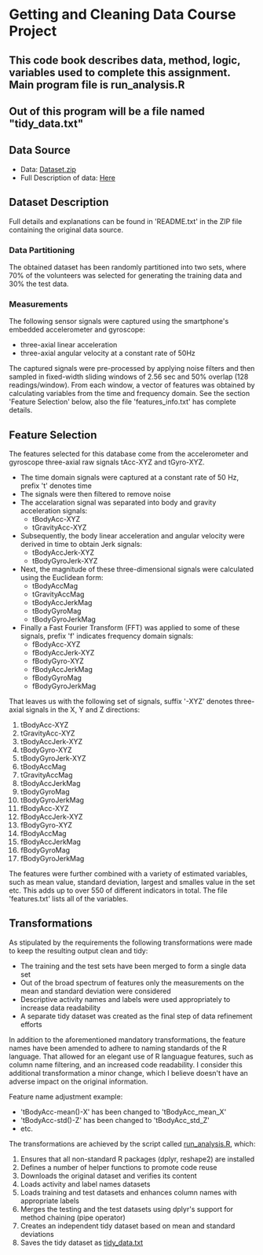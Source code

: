 # Getting and Cleaning Data Course Project
## This code book describes data, method, logic, variables used to complete this assignment. Main program file is run_analysis.R
## Out of this program will be a file named "tidy_data.txt"

## Data Source
* Data: [Dataset.zip](https://d396qusza40orc.cloudfront.net/getdata%2Fprojectfiles%2FUCI%20HAR%20Dataset.zip)
* Full Description of data: [Here](http://archive.ics.uci.edu/ml/datasets/Human+Activity+Recognition+Using+Smartphones)


## Dataset Description
Full details and explanations can be found in 'README.txt' in the ZIP file containing the original data source.

### Data Partitioning
The obtained dataset has been randomly partitioned into two sets, where 70% of the volunteers was selected for generating the training data and 30% the test data.

### Measurements
The following sensor signals were captured using the smartphone's embedded accelerometer and gyroscope:
* three-axial linear acceleration
* three-axial angular velocity at a constant rate of 50Hz

The captured signals were pre-processed by applying noise filters and then sampled in fixed-width sliding windows of 2.56 sec and 50% overlap (128 readings/window). From each window, a vector of features was obtained by calculating variables from the time and frequency domain. See the section 'Feature Selection' below, also the file 'features_info.txt' has complete details.

## Feature Selection
The features selected for this database come from the accelerometer and gyroscope three-axial raw signals tAcc-XYZ and tGyro-XYZ. 

* The time domain signals were captured at a constant rate of 50 Hz, prefix 't' denotes time
* The signals were then filtered to remove noise
* The accelaration signal was separated into body and gravity acceleration signals: 
  * tBodyAcc-XYZ
  * tGravityAcc-XYZ
* Subsequently, the body linear acceleration and angular velocity were derived in time to obtain Jerk signals:
  * tBodyAccJerk-XYZ
  * tBodyGyroJerk-XYZ
* Next, the magnitude of these three-dimensional signals were calculated using the Euclidean form:
  * tBodyAccMag
  * tGravityAccMag
  * tBodyAccJerkMag
  * tBodyGyroMag
  * tBodyGyroJerkMag
* Finally a Fast Fourier Transform (FFT) was applied to some of these signals, prefix 'f' indicates frequency domain signals:
  * fBodyAcc-XYZ
  * fBodyAccJerk-XYZ
  * fBodyGyro-XYZ
  * fBodyAccJerkMag
  * fBodyGyroMag
  * fBodyGyroJerkMag

That leaves us with the following set of signals, suffix '-XYZ' denotes three-axial signals in the X, Y and Z directions:

1. tBodyAcc-XYZ
2. tGravityAcc-XYZ
3. tBodyAccJerk-XYZ
4. tBodyGyro-XYZ
5. tBodyGyroJerk-XYZ
6. tBodyAccMag
7. tGravityAccMag
8. tBodyAccJerkMag
9. tBodyGyroMag
10. tBodyGyroJerkMag
11. fBodyAcc-XYZ
12. fBodyAccJerk-XYZ
13. fBodyGyro-XYZ
14. fBodyAccMag
15. fBodyAccJerkMag
16. fBodyGyroMag
17. fBodyGyroJerkMag

The features were further combined with a variety of estimated variables, such as mean value, standard deviation, largest and smalles value in the set etc. This adds up to over 550 of different indicators in total. The file 'features.txt' lists all of the variables.

## Transformations
As stipulated by the requirements the following transformations were made to keep the resulting output clean and tidy:

* The training and the test sets have been merged to form a single data set
* Out of the broad spectrum of features only the measurements on the mean and standard deviation were considered
* Descriptive activity names and labels were used appropriately to increase data readability
* A separate tidy dataset was created as the final step of data refinement efforts

In addition to the aforementioned mandatory transformations, the feature names have been amended to adhere to naming standards of the R language. That allowed for an elegant use of R languague features, such as column name filtering, and an increased code readability. I consider this additional transformation a minor change, which I believe doesn't have an adverse impact on the original information. 

Feature name adjustment example:

* 'tBodyAcc-mean()-X' has been changed to 'tBodyAcc_mean_X'
* 'tBodyAcc-std()-Z'  has been changed to 'tBodyAcc_std_Z'
* etc.

The transformations are achieved by the script called [run_analysis.R](https://github.com/kumalok/Getting_and_Cleaning_Data/blob/master/run_analysis.R), which:

1. Ensures that all non-standard R packages (dplyr, reshape2) are installed
2. Defines a number of helper functions to promote code reuse
3. Downloads the original dataset and verifies its content
4. Loads activity and label names datasets
5. Loads training and test datasets and enhances column names with appropriate labels
6. Merges the testing and the test datasets using dplyr's support for method chaining (pipe operator)
7. Creates an independent tidy dataset based on mean and standard deviations
8. Saves the tidy dataset as [tidy_data.txt](https://github.com/kumalok/Getting_and_Cleaning_Data/blob/master/tidy_data.txt) 